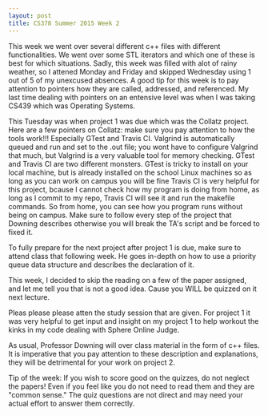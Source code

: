 ```yaml
---
layout: post
title: CS378 Summer 2015 Week 2
---
```


This week we went over several different c++ files with different functionalities. We went over some STL iterators and which one of these is best for which situations. Sadly, this week was filled with alot of rainy weather, so I attened Monday and Friday and skipped Wednesday using 1 out of 5 of my unexcused absences. A good tip for this week is to pay attention to pointers how they are called, addressed, and referenced. My last time dealing with pointers on an entensive level was when I was taking CS439 which was Operating Systems. 

This Tuesday was when project 1 was due which was the Collatz project. Here are a few pointers on Collatz: make sure you pay attention to how the tools work!!! Especially GTest and Travis CI. Valgrind is automatically queued and run and set to the .out file; you wont have to configure Valgrind that much, but Valgrind is a very valuable tool for memory checking. GTest and Travis CI are two different monsters. GTest is tricky to install on your local machine, but is already installed on the school Linux machines so as long as you can work on campus you will be fine Travis CI is very helpful for this project, bcause I cannot check how my program is doing from home, as long as I commit to my repo, Travis CI will see it and run the makefile commands. So from home, you can see how you program runs without being on campus. Make sure to follow every step of the project that Downing describes otherwise you will break the TA's script and be forced to fixed it. 

To fully prepare for the next project after project 1 is due, make sure to attend class that following week. He goes in-depth on how to use a priority queue data structure and describes the declaration of it. 

This week, I decided to skip the reading on a few of the paper assigned, and let me tell you that is not a good idea. Cause you WILL be quizzed on it next lecture. 

Pleas please please atten the study session that are given. For project 1 it was very helpful to get input and insight on my project 1 to help workout the kinks in my code dealing with Sphere Online Judge. 

As usual, Professor Downing will over class material in the form of c++ files. It is imperative that you pay attention to these description and explanations, they will be detrimental for your work on project 2. 

Tip of the week: If you wish to score good on the quizzes, do not neglect the papers! Even if you feel like you do not need to read them and they are "common sense." The quiz questions are not direct and may need your actual effort to answer them correctly.
